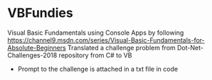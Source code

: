 # VBFundies
Visual Basic Fundamentals using Console Apps by following https://channel9.msdn.com/series/Visual-Basic-Fundamentals-for-Absolute-Beginners
Translated a challenge problem from Dot-Net-Challenges-2018 repository from C# to VB
  - Prompt to the challenge is attached in a txt file in code
